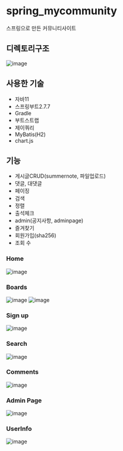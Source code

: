 # spring_mycommunity
스프링으로 만든 커뮤니티사이트


## 디렉토리구조
![image](https://user-images.githubusercontent.com/80504740/229421096-0e1d66e5-9021-48ed-8f32-e04939738cf2.png)


## 사용한 기술
- 자바11
- 스프링부트2.7.7
- Gradle
- 부트스트랩
- 제이쿼리
- MyBatis(H2)
- chart.js


## 기능
- 게시글CRUD(summernote, 파일업로드)
- 댓글, 대댓글
- 페이징
- 검색
- 정렬
- 출석체크
- admin(공지사항, adminpage)
- 즐겨찾기
- 회원가입(sha256)
- 조회 수

### Home
![image](https://user-images.githubusercontent.com/80504740/229420084-ddd8ed53-f6d3-4978-bada-eb822bc03949.png)

### Boards
![image](https://user-images.githubusercontent.com/80504740/229420135-cbb033bb-46ee-4641-b9aa-84ede1d3e670.png)
![image](https://user-images.githubusercontent.com/80504740/229420323-e4b54493-b5d1-49cc-bd42-71487c284567.png)


### Sign up
![image](https://user-images.githubusercontent.com/80504740/229420174-4bf3f904-9494-4ba8-8b38-05f13262ec83.png)

### Search
![image](https://user-images.githubusercontent.com/80504740/229420234-6b7cb8c7-7209-4a05-9468-db43d0869d20.png)


### Comments
![image](https://user-images.githubusercontent.com/80504740/229420427-3faa9ada-5fe3-4b22-85be-b9589a8149f0.png)


### Admin Page
![image](https://user-images.githubusercontent.com/80504740/229420481-76e6b448-0d2c-4c72-9b86-65f6a12e5e86.png)


### UserInfo
![image](https://user-images.githubusercontent.com/80504740/229420538-a69fdba7-602b-4824-bf39-5c4f8bc08c5b.png)

